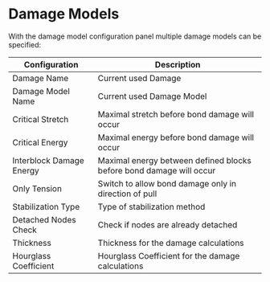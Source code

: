 # Damage Models

With the damage model configuration panel multiple damage models can be specified:

Configuration | Description
--- | ---
Damage Name | Current used Damage
Damage Model Name | Current used Damage Model
Critical Stretch | Maximal stretch before bond damage will occur
Critical Energy | Maximal energy before bond damage will occur
Interblock Damage Energy | Maximal energy between defined blocks before bond damage will occur
Only Tension | Switch to allow bond damage only in direction of pull 
Stabilization Type | Type of stabilization method
Detached Nodes Check | Check if nodes are already detached
Thickness | Thickness for the damage calculations
Hourglass Coefficient | Hourglass Coefficient for the damage calculations